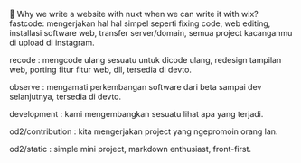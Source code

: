 🤔 Why we write a website with nuxt when we can write it with wix?
fastcode: mengerjakan hal hal simpel seperti fixing code, web editing, installasi software web, transfer server/domain, semua project kacanganmu di upload di instagram.

recode : mengcode ulang sesuatu untuk dicode ulang, redesign tampilan web, porting fitur fitur web, dll, tersedia di devto.

observe : mengamati perkembangan software dari beta sampai dev selanjutnya, tersedia di devto.

development : kami mengembangkan sesuatu lihat apa yang terjadi.

od2/contribution : kita mengerjakan project yang ngepromoin orang lan.

od2/static : simple mini project, markdown enthusiast, front-first.
